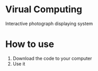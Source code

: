 # Virual Computing

Interactive photograph displaying system

# How to use

1. Download the code to your computer
2. Use it
